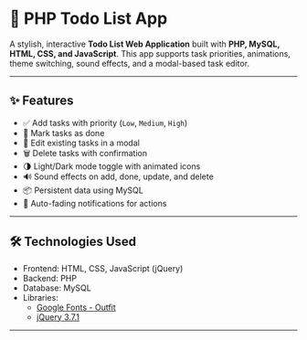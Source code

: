 # 📝 PHP Todo List App

A stylish, interactive **Todo List Web Application** built with **PHP, MySQL, HTML, CSS, and JavaScript**. This app supports task priorities, animations, theme switching, sound effects, and a modal-based task editor.

---

## ✨ Features

- ✅ Add tasks with priority (`Low`, `Medium`, `High`)
- 🎯 Mark tasks as done
- 📝 Edit existing tasks in a modal
- 🗑️ Delete tasks with confirmation
- 🌗 Light/Dark mode toggle with animated icons
- 🔊 Sound effects on add, done, update, and delete
- 📦 Persistent data using MySQL
- 🔔 Auto-fading notifications for actions

---

## 🛠️ Technologies Used

- Frontend: HTML, CSS, JavaScript (jQuery)
- Backend: PHP
- Database: MySQL
- Libraries:
  - [Google Fonts - Outfit](https://fonts.google.com/specimen/Outfit)
  - [jQuery 3.7.1](https://releases.jquery.com/)

---
